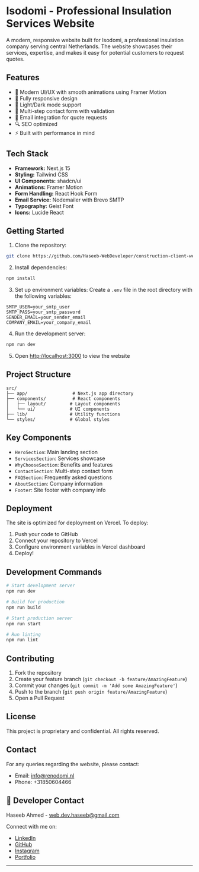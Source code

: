 # Isodomi - Professional Insulation Services Website

A modern, responsive website built for Isodomi, a professional insulation company serving central Netherlands. The website showcases their services, expertise, and makes it easy for potential customers to request quotes.

## Features

- 🎨 Modern UI/UX with smooth animations using Framer Motion
- 📱 Fully responsive design
- 🌙 Light/Dark mode support
- 📝 Multi-step contact form with validation
- 📧 Email integration for quote requests
- 🔍 SEO optimized
- ⚡ Built with performance in mind

## Tech Stack

- **Framework:** Next.js 15
- **Styling:** Tailwind CSS
- **UI Components:** shadcn/ui
- **Animations:** Framer Motion
- **Form Handling:** React Hook Form
- **Email Service:** Nodemailer with Brevo SMTP
- **Typography:** Geist Font
- **Icons:** Lucide React

## Getting Started

1. Clone the repository:
```bash
git clone https://github.com/Haseeb-WebDeveloper/construction-client-website.git
```

2. Install dependencies:
```bash
npm install
```

3. Set up environment variables:
Create a `.env` file in the root directory with the following variables:
```env
SMTP_USER=your_smtp_user
SMTP_PASS=your_smtp_password
SENDER_EMAIL=your_sender_email
COMPANY_EMAIL=your_company_email
```

4. Run the development server:
```bash
npm run dev
```

5. Open [http://localhost:3000](http://localhost:3000) to view the website

## Project Structure

```
src/
├── app/                 # Next.js app directory
├── components/          # React components
│   ├── layout/         # Layout components
│   └── ui/             # UI components
├── lib/                # Utility functions
└── styles/             # Global styles
```

## Key Components

- `HeroSection`: Main landing section
- `ServicesSection`: Services showcase
- `WhyChooseSection`: Benefits and features
- `ContactSection`: Multi-step contact form
- `FAQSection`: Frequently asked questions
- `AboutSection`: Company information
- `Footer`: Site footer with company info

## Deployment

The site is optimized for deployment on Vercel. To deploy:

1. Push your code to GitHub
2. Connect your repository to Vercel
3. Configure environment variables in Vercel dashboard
4. Deploy!

## Development Commands

```bash
# Start development server
npm run dev

# Build for production
npm run build

# Start production server
npm run start

# Run linting
npm run lint
```

## Contributing

1. Fork the repository
2. Create your feature branch (`git checkout -b feature/AmazingFeature`)
3. Commit your changes (`git commit -m 'Add some AmazingFeature'`)
4. Push to the branch (`git push origin feature/AmazingFeature`)
5. Open a Pull Request

## License

This project is proprietary and confidential. All rights reserved.

## Contact

For any queries regarding the website, please contact:
- Email: info@renodomi.nl
- Phone: +31850604466


## 🤝 Developer Contact

Haseeb Ahmed - [web.dev.haseeb@gmail.com](mailto:web.dev.haseeb@gmail.com)

Connect with me on:
- [LinkedIn](https://pk.linkedin.com/in/haseeb-ahmed-raza-khan)
- [GitHub](https://github.com/Haseeb-WebDeveloper/)
- [Instagram](https://www.instagram.com/haseeb.ahmed.raza.khan/)
- [Portfolio](https://haseebkhan.online/)

---